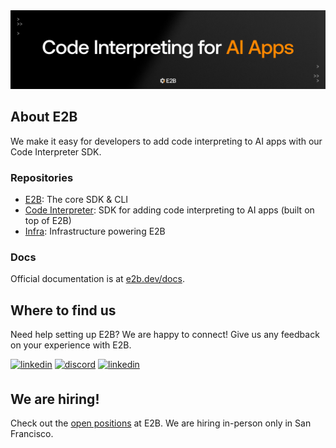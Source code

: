 <img src="organization-readme.png"/>

## About E2B

We make it easy for developers to add code interpreting to AI apps with our Code Interpreter SDK.

<h3>Repositories</h3>

- [E2B](https://github.com/e2b-dev/E2B): The core SDK & CLI
- [Code Interpreter](https://github.com/e2b-dev/code-interpreter): SDK for adding code interpreting to AI apps (built on top of E2B)
- [Infra](https://github.com/e2b-dev/infra): Infrastructure powering E2B

<h3>Docs</h3>

Official documentation is at [e2b.dev/docs](https://e2b.dev/docs).

<!---
The Code Interpreter SDK is built on top of our open-source [runtime for AI agents](https://github.com/e2b-dev/e2b). Get started with [our docs](https://e2b.dev/docs).
The SDK features make it a natural building block for AI engineers.
--->

<!---
- Works with any LLM and AI framework
- Supports streaming content like charts and stdout, stderr
- Python & JS SDK
- 100% open source.

E2B works with any LLM and you can use it with popular AI frameworks like LangChain, AutoGen, or CrewAI. For inspiration, see our [Cookbook](https://github.com/e2b-dev/e2b-cookbook).
--->

<!---
<h3>E2B works with any LLM...</h3>

- [Anthropic Claude 3 Opus with a code interpreter](https://github.com/e2b-dev/e2b-cookbook/blob/main/examples/claude-code-interpreter/claude_code_interpreter.ipynb)
- [🦙 Llama 3 with code interpreter](https://github.com/e2b-dev/e2b-cookbook/tree/main/examples/llama-3-code-interpreter)
- [Mixtral with code interpreter and chat UI](https://github.com/e2b-dev/e2b-cookbook/tree/main/templates/mixtral-8x7b-code-interpreter-nextjs)

<h3>... And with popular AI frameworks</h3>

- [🦜⛓️ LangChain with code interpreter](https://github.com/e2b-dev/e2b-cookbook/tree/main/examples/langchain-python)
- [🦜🕸️ LangGraph with code interpreter](https://github.com/e2b-dev/e2b-cookbook/tree/main/examples/langgraph-python)
- [Autogen with secure sandboxed code interpreter](https://github.com/e2b-dev/e2b-cookbook/tree/main/examples/e2b_autogen)

--->

<!---
<h3>Guides</h3>

- [Build custom Code Interpreter with E2B and GPT-4](https://e2b.dev/docs/guide/simple-gpt4-code-interpreter)
- [Use E2B Sandbox with OpenAI Assistants API](https://e2b.dev/docs/llm-platforms/openai#python)
- [Create a custom sandbox](https://e2b.dev/docs/guide/custom-sandbox)

--->

<!---
<h3>Use cases & community examples</h3>

- [OpenDevin - an open-source AI software engineer using E2B sandboxes](https://github.com/OpenDevin/OpenDevin)
- [OpenAI integration for Discord](https://github.com/Kav-K/GPTDiscord) 
- [Custom Code Interpreter with AgentLabs and E2B](https://docs.agentlabs.dev/recipes/code-interpreter)
--->

<!---
<h3>Premade sandboxes to try</h3>

- [Default Sandbox](https://e2b.dev/docs/sandbox/templates/premade#1-default-sandbox)
- [Code Interpreter Sandbox](https://e2b.dev/docs/sandbox/templates/premade#2-code-interpreter-data-analysis-sandbox)
- (Soon) Cloud Browser Sandbox
  
Or build your [**Custom Sandbox**](https://e2b.dev/docs/sandbox/templates/overview).
--->

<!--
<h3>E2B supports</h3>
<p align="left">
<img src="https://cdn.jsdelivr.net/gh/devicons/devicon/icons/python/python-original.svg" alt="php" width="45" height="45"/>
<img src="https://cdn.jsdelivr.net/gh/devicons/devicon/icons/javascript/javascript-original.svg" alt="php" width="45" height="45"/>
<img src="https://cdn.jsdelivr.net/gh/devicons/devicon/icons/typescript/typescript-original.svg" alt="php" width="45" height="45"/>
</p>
-->

<h2>Where to find us</h2>

Need help setting up E2B? We are happy to connect! Give us any feedback on your experience with E2B. 
<div align='left'>
<!-- <a href="https://e2b.dev/docs" target="_blank">
<img src="https://img.shields.io/badge/docs-%2300acee.svg?color=143D52&style=for-the-badge&logo=x&logoColor=white" alt=docs style="margin-bottom: 5px;"/></a>  -->
<a href="https://twitter.com/e2b_dev" target="_blank">
<img src="https://img.shields.io/badge/x (twitter)-%2300acee.svg?color=000000&style=for-the-badge&logo=x&logoColor=white" alt=linkedin style="margin-bottom: 5px;"/></a> 
<a href="https://discord.com/invite/U7KEcGErtQ" target="_blank">
<img src="https://img.shields.io/badge/discord -%2300acee.svg?color=143D52&style=for-the-badge&logo=discord&logoColor=white" alt=discord style="margin-bottom: 5px;"/></a> 
<a href="https://www.linkedin.com/company/e2b-dev/" target="_blank">
<img src="https://img.shields.io/badge/linkedin-%2300acee.svg?color=000000&style=for-the-badge&logo=linkedin&logoColor=white" alt=linkedin style="margin-bottom: 5px;"/></a> 

<h2>We are hiring!</h2>

Check out the [open positions](https://e2bdev.notion.site/Careers-at-E2B-2163f176991f43f69b0984bf2a142920) at E2B. We are hiring in-person only in San Francisco.

</li>

<br>


